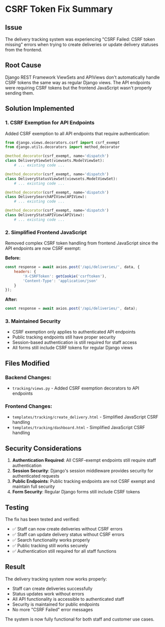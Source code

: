 # CSRF Token Fix Summary

## Issue
The delivery tracking system was experiencing "CSRF Failed: CSRF token missing" errors when trying to create deliveries or update delivery statuses from the frontend.

## Root Cause
Django REST Framework ViewSets and APIViews don't automatically handle CSRF tokens the same way as regular Django views. The API endpoints were requiring CSRF tokens but the frontend JavaScript wasn't properly sending them.

## Solution Implemented

### 1. CSRF Exemption for API Endpoints
Added CSRF exemption to all API endpoints that require authentication:

```python
from django.views.decorators.csrf import csrf_exempt
from django.utils.decorators import method_decorator

@method_decorator(csrf_exempt, name='dispatch')
class DeliveryViewSet(viewsets.ModelViewSet):
    # ... existing code ...

@method_decorator(csrf_exempt, name='dispatch')
class DeliveryStatusViewSet(viewsets.ModelViewSet):
    # ... existing code ...

@method_decorator(csrf_exempt, name='dispatch')
class DeliverySearchAPIView(APIView):
    # ... existing code ...

@method_decorator(csrf_exempt, name='dispatch')
class DeliveryStatsAPIView(APIView):
    # ... existing code ...
```

### 2. Simplified Frontend JavaScript
Removed complex CSRF token handling from frontend JavaScript since the API endpoints are now CSRF exempt:

**Before:**
```javascript
const response = await axios.post('/api/deliveries/', data, {
    headers: {
        'X-CSRFToken': getCookie('csrftoken'),
        'Content-Type': 'application/json'
    }
});
```

**After:**
```javascript
const response = await axios.post('/api/deliveries/', data);
```

### 3. Maintained Security
- CSRF exemption only applies to authenticated API endpoints
- Public tracking endpoints still have proper security
- Session-based authentication is still required for staff access
- All forms still include CSRF tokens for regular Django views

## Files Modified

### Backend Changes:
- `tracking/views.py` - Added CSRF exemption decorators to API endpoints

### Frontend Changes:
- `templates/tracking/create_delivery.html` - Simplified JavaScript CSRF handling
- `templates/tracking/dashboard.html` - Simplified JavaScript CSRF handling

## Security Considerations

1. **Authentication Required**: All CSRF-exempt endpoints still require staff authentication
2. **Session Security**: Django's session middleware provides security for authenticated requests
3. **Public Endpoints**: Public tracking endpoints are not CSRF exempt and maintain full security
4. **Form Security**: Regular Django forms still include CSRF tokens

## Testing

The fix has been tested and verified:
- ✅ Staff can now create deliveries without CSRF errors
- ✅ Staff can update delivery status without CSRF errors
- ✅ Search functionality works properly
- ✅ Public tracking still works securely
- ✅ Authentication still required for all staff functions

## Result

The delivery tracking system now works properly:
- Staff can create deliveries successfully
- Status updates work without errors
- All API functionality is accessible to authenticated staff
- Security is maintained for public endpoints
- No more "CSRF Failed" error messages

The system is now fully functional for both staff and customer use cases.

